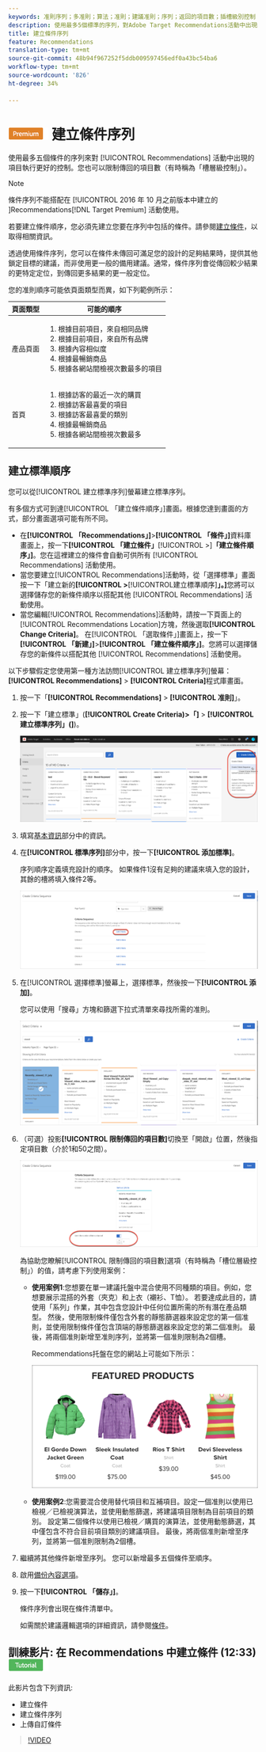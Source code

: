 ```yaml
---
keywords: 准則序列；多准則；算法；准則；建議准則；序列；返回的項目數；插槽級別控制；插槽
description: 使用最多5個標準的序列，對Adobe Target Recommendations活動中出現的項目進行更大的控制。
title: 建立條件序列
feature: Recommendations
translation-type: tm+mt
source-git-commit: 48b94f967252f5ddb009597456edf0a43bc54ba6
workflow-type: tm+mt
source-wordcount: '826'
ht-degree: 34%

---
```



# ![PREMIUM](/help/assets/premium.png) 建立條件序列

使用最多五個條件的序列來對 [!UICONTROL Recommendations] 活動中出現的項目執行更好的控制。您也可以限制傳回的項目數（有時稱為「槽層級控制」）。

>[!NOTE]
>
>條件序列不能搭配在 [!UICONTROL  2016 年 10 月之前版本中建立的 ]Recommendations[!DNL Target Premium] 活動使用。

若要建立條件順序，您必須先建立您要在序列中包括的條件。請參閱[建立條件](/help/c-recommendations/c-algorithms/create-new-algorithm.md)，以取得相關資訊。

透過使用條件序列，您可以在條件未傳回可滿足您的設計的足夠結果時，提供其他鎖定目標的建議，而非使用更一般的備用建議。通常，條件序列會從傳回較少結果的更特定定位，到傳回更多結果的更一般定位。

您的准則順序可能依頁面類型而異，如下列範例所示：

| 頁面類型 | 可能的順序 |
| --- | --- |
| 產品頁面 | <ol><li>根據目前項目，來自相同品牌</li><li>根據目前項目，來自所有品牌</li><li>根據內容相似度</li><li>根據最暢銷商品</li><li>根據各網站間檢視次數最多的項目</li></ol> |
| 首頁 | <ol><li>根據訪客的最近一次的購買 </li><li>根據訪客最喜愛的項目</li><li>根據訪客最喜愛的類別</li><li>根據最暢銷商品</li><li>根據各網站間檢視次數最多</li></ol> |

## 建立標準順序

您可以從[!UICONTROL 建立標準序列]螢幕建立標準序列。

有多個方式可到達[!UICONTROL 「建立條件順序」]畫面。根據您達到畫面的方式，部分畫面選項可能有所不同。

* 在&#x200B;**[!UICONTROL 「Recommendations」]**>**[!UICONTROL 「條件」]**&#x200B;資料庫畫面上，按一下&#x200B;**[!UICONTROL 「建立條件」**[!UICONTROL >]**「建立條件順序」]**。您在這裡建立的條件會自動可供所有 [!UICONTROL Recommendations] 活動使用。
* 當您要建立[!UICONTROL Recommendations]活動時，從「選擇標準」畫面按一下「建立新的&#x200B;**[!UICONTROL >**[!UICONTROL &#x200B;建立標準順序&#x200B;]**」。]**&#x200B;您將可以選擇儲存您的新條件順序以搭配其他 [!UICONTROL Recommendations] 活動使用。
* 當您編輯[!UICONTROL Recommendations]活動時，請按一下頁面上的[!UICONTROL Recommendations Location]方塊，然後選取&#x200B;**[!UICONTROL Change Criteria]**。 在[!UICONTROL 「選取條件」]畫面上，按一下&#x200B;**[!UICONTROL 「新建」]**>**[!UICONTROL 「建立條件順序」]**。您將可以選擇儲存您的新條件以搭配其他 [!UICONTROL Recommendations] 活動使用。

以下步驟假定您使用第一種方法訪問[!UICONTROL 建立標準序列]螢幕：**[!UICONTROL Recommendations]** > **[!UICONTROL Criteria]**&#x200B;程式庫畫面。

1. 按一下「**[!UICONTROL Recommendations]** > **[!UICONTROL 准則]**」。

1. 按一下「建立標準」(**[!UICONTROL Create Criteria)>「]** > **[!UICONTROL 建立標準序列」(]**)。

   ![](assets/CreateCriteriaSequence.png)

1. 填寫[基本資訊](/help/c-recommendations/c-algorithms/create-new-algorithm.md#info)部分中的資訊。

1. 在&#x200B;**[!UICONTROL 標準序列]**&#x200B;部分中，按一下&#x200B;**[!UICONTROL 添加標準]**。

   序列順序定義填充設計的順序。 如果條件1沒有足夠的建議來填入您的設計，其餘的槽將填入條件2等。

   ![新增條件](/help/c-recommendations/c-algorithms/assets/add-criteria.png)

1. 在[!UICONTROL 選擇標準]螢幕上，選擇標準，然後按一下&#x200B;**[!UICONTROL 添加]**。

   您可以使用「搜尋」方塊和篩選下拉式清單來尋找所需的准則。

   ![選取條件](/help/c-recommendations/c-algorithms/assets/select-criteria.png)

1. （可選）投影&#x200B;**[!UICONTROL 限制傳回的項目數]**&#x200B;切換至「開啟」位置，然後指定項目數（介於1和50之間）。

   ![限制傳回的項目數，切換](/help/c-recommendations/c-algorithms/assets/limit-number.png)

   為協助您瞭解[!UICONTROL 限制傳回的項目數]選項（有時稱為「槽位層級控制」）的值，請考慮下列使用案例：

   * **使用案例1**:您想要在單一建議托盤中混合使用不同種類的項目。例如，您想要展示混搭的外套（夾克）和上衣（襯衫、T恤）。 若要達成此目的，請使用「系列」作業，其中包含您設計中任何位置所需的所有潛在產品類型。 然後，使用限制條件僅包含外套的靜態篩選器來設定您的第一個准則，並使用限制條件僅包含頂端的靜態篩選器來設定您的第二個准則。 最後，將兩個准則新增至准則序列，並將第一個准則限制為2個槽。

      Recommendations托盤在您的網站上可能如下所示：

      ![精選產品建議托盤](/help/c-recommendations/c-algorithms/assets/featured-products.png)

   * **使用案例2**:您需要混合使用替代項目和互補項目。設定一個准則以使用已檢視／已檢視演算法，並使用動態篩選，將建議項目限制為目前項目的類別。 設定第二個條件以使用已檢視／購買的演算法，並使用動態篩選，其中僅包含不符合目前項目類別的建議項目。 最後，將兩個准則新增至序列，並將第一個准則限制為2個槽。

1. 繼續將其他條件新增至序列。 您可以新增最多五個條件至順序。

1. 啟用[備份內容選項](/help/c-recommendations/c-algorithms/create-new-algorithm.md#content)。

1. 按一下&#x200B;**[!UICONTROL 「儲存」]**。

   條件序列會出現在條件清單中。

   如需關於建議邏輯選項的詳細資訊，請參閱[條件](/help/c-recommendations/c-algorithms/algorithms.md)。

## 訓練影片: 在 Recommendations 中建立條件 (12:33)  ![教學課程徽章](/help/assets/tutorial.png)

此影片包含下列資訊:

* 建立條件
* 建立條件序列
* 上傳自訂條件

>[!VIDEO](https://video.tv.adobe.com/v/27694?quality=12)
